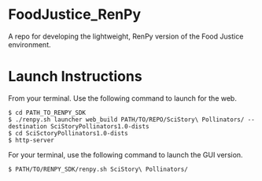 # FoodJustice_RenPy
A repo for developing the lightweight, RenPy version of the Food Justice environment.


# Launch Instructions
From your terminal. Use the following command to launch for the web.

```{sh}
$ cd PATH_TO_RENPY_SDK
$ ./renpy.sh launcher web_build PATH/TO/REPO/SciStory\ Pollinators/ --destination SciStoryPollinators1.0-dists
$ cd SciSctoryPollinators1.0-dists
$ http-server
```


For your terminal, use the following command to launch the GUI version.

```{sh}
$ PATH/TO/RENPY_SDK/renpy.sh SciStory\ Pollinators/
```
